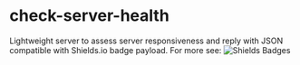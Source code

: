 # check-server-health
Lightweight server to assess server responsiveness and reply with JSON compatible with Shields.io badge payload.
For more see: ![Shields Badges](https://shields.io/badges/endpoint-badge)
